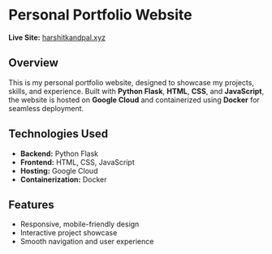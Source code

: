 # Personal Portfolio Website  

**Live Site:** [harshitkandpal.xyz](https://harshitkandpal.xyz)  

## Overview  
This is my personal portfolio website, designed to showcase my projects, skills, and experience. Built with **Python Flask**, **HTML**, **CSS**, and **JavaScript**, the website is hosted on **Google Cloud** and containerized using **Docker** for seamless deployment.  

## Technologies Used  
- **Backend:** Python Flask  
- **Frontend:** HTML, CSS, JavaScript  
- **Hosting:** Google Cloud  
- **Containerization:** Docker  

## Features  
- Responsive, mobile-friendly design  
- Interactive project showcase  
- Smooth navigation and user experience 